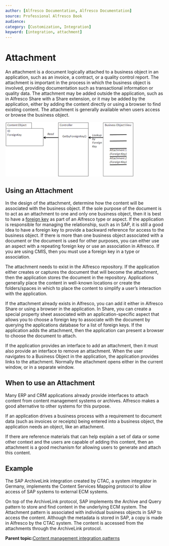 ```yaml
---
author: [Alfresco Documentation, Alfresco Documentation]
source: Professional Alfresco Book
audience: 
category: [Customization, Integration]
keyword: [integration, attachment]
---
```


# Attachment

An attachment is a document logically attached to a business object in an application, such as an invoice, a contract, or a quality control report. The attachment is important in the process in which the business object is involved, providing documentation such as transactional information or quality data. The attachment may be added outside the application, such as in Alfresco Share with a Share extension, or it may be added by the application, either by adding the content directly or using a browser to find existing content. The attachment is generally available when users access or browse the business object.

![](../images/17-10.png)

## Using an Attachment

In the design of the attachment, determine how the content will be associated with the business object. If the sole purpose of the document is to act as an attachment to one and only one business object, then it is best to have a [foreign key](http://en.wikipedia.org/wiki/foreign_key) as part of an Alfresco type or aspect. If the application is responsible for managing the relationship, such as in SAP, it is still a good idea to have a foreign key to provide a backward reference for access to the business object. If there is more than one business object associated with a document or the document is used for other purposes, you can either use an aspect with a repeating foreign key or use an association in Alfresco. If you are using CMIS, then you must use a foreign key in a type or association.

The attachment needs to exist in the Alfresco repository. If the application either creates or captures the document that will become the attachment, then the application stores the document in the repository. Applications generally place the content in well-known locations or create the folders/spaces in which to place the content to simplify a user’s interaction with the application.

If the attachment already exists in Alfresco, you can add it either in Alfresco Share or using a browser in the application. In Share, you can create a special property sheet associated with an application-specific aspect that allows you to choose a foreign key to associate with the document by querying the applications database for a list of foreign keys. If the application adds the attachment, then the application can present a browser to choose the document to attach.

If the application provides an interface to add an attachment, then it must also provide an interface to remove an attachment. When the user navigates to a Business Object in the application, the application provides links to the attachment. Normally the attachment opens either in the current window, or in a separate window.

## When to use an Attachment

Many ERP and CRM applications already provide interfaces to attach content from content management systems or archives. Alfresco makes a good alternative to other systems for this purpose.

If an application drives a business process with a requirement to document data \(such as invoices or receipts\) being entered into a business object, the application needs an object, like an attachment.

If there are reference materials that can help explain a set of data or some other context and the users are capable of adding this content, then an attachment is a good mechanism for allowing users to generate and attach this content.

## Example

The SAP ArchiveLink integration created by CTAC, a system integrator in Germany, implements the Content Services Mapping protocol to allow access of SAP systems to external ECM systems.

On top of the ArchiveLink protocol, SAP implements the Archive and Query pattern to store and find content in the underlying ECM system. The Attachment pattern is associated with individual business objects in SAP to access the content. Although the metadata is stored in SAP, a copy is made in Alfresco by the CTAC system. The content is accessed from the attachments through the ArchiveLink protocol.

**Parent topic:**[Content management integration patterns](../concepts/integration-patterns.md)

